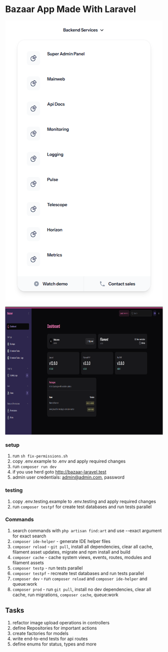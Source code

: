 # Bazaar App Made With Laravel
<div style="display:flex;flex-direction: column;gap: 1rem;">
    <img style="margin: auto;" src="public/img/backend-services.png" width="530" height="895" alt="backend-services">
    <img style="margin: auto;" src="public/img/filament.png" width="810" height="407" alt="filament">
</div>

### setup
1. run `sh fix-permissions.sh`
2. copy .env.example to .env and apply required changes
3. run `composer run dev`
4. if you use herd goto http://bazaar-laravel.test
5. admin user credentials: admin@admin.com, password

### testing
1. copy .env.testing.example to .env.testing and apply required changes
2. run `composer testpf` for create test databases and run tests parallel

### Commands
1. search commands with `php artisan find:art` and use --exact argument for exact search
2. `composer ide-helper` - generate IDE helper files
3. `composer reload` - `git pull`, install all dependencies, clear all cache, filament asset updates, migrate and npm install and build
4. `composer cache` - cache system views, events, routes, modules and filament assets
5. `composer testp` - run tests parallel
6. `composer testpf` - recreate test databases and run tests parallel
7. `composer dev` - run `composer reload` and `composer ide-helper` and queue:work
8. `composer prod` - run `git pull`, install no dev dependencies, clear all cache, run migrations, `composer cache`, queue:work

## Tasks
1. refactor image upload operations in controllers
2. define Repositories for important actions
3. create factories for models
4. write end-to-end tests for api routes
5. define enums for status, types and more
